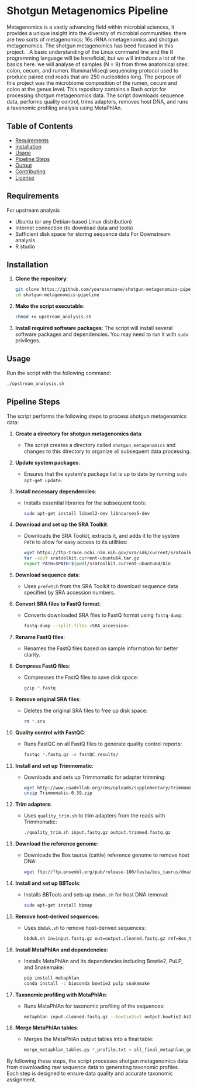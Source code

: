 # Shotgun Metagenomics Pipeline
Metagenomics is a vastly advancing field within microbial sciences, it provides a unique insight into the diversity of microbial communities. there are two sorts of metagenomics; 16s rRNA nmetagenomics and shotgun metagenomics. The shotgun metagenomics has beed focused in this project. . A basic understanding of the Linux command line and the R programming language will be beneficial, but we will introduce a lot of the basics here. we will analyse of samples (N = 9) from three anatomical sites: colon, cecum, and rumen. Illumina(Miseq) sequencing protocol used to produce paired end reads that are 250 nucleotides long. The perpose of this project was the microbiome composition of the rumen, cecum and colon at the genus level.
This repository contains a Bash script for processing shotgun metagenomics data. The script downloads sequence data, performs quality control, trims adapters, removes host DNA, and runs a taxonomic profiling analysis using MetaPhlAn.
## Table of Contents
- [Requirements](#requirements)
- [Installation](#installation)
- [Usage](#usage)
- [Pipeline Steps](#pipeline-steps)
- [Output](#output)
- [Contributing](#contributing)
- [License](#license)

## Requirements
For upstream analysis
- Ubuntu (or any Debian-based Linux distribution)
- Internet connection (to download data and tools)
- Sufficient disk space for storing sequence data
For Downstream analysis
- R studio
## Installation

1. **Clone the repository**:
    ```bash
    git clone https://github.com/yourusername/shotgun-metagenomics-pipeline.git
    cd shotgun-metagenomics-pipeline
    ```

2. **Make the script executable**:
    ```bash
    chmod +x upstream_analysis.sh
    ```

3. **Install required software packages**:
    The script will install several software packages and dependencies. You may need to run it with `sudo` privileges.

## Usage

Run the script with the following command:
```bash
./upstream_analysis.sh
```
## Pipeline Steps

The script performs the following steps to process shotgun metagenomics data:

1. **Create a directory for shotgun metagenomics data**:
    - The script creates a directory called `shotgun_metagenomics` and changes to this directory to organize all subsequent data processing.

2. **Update system packages**:
    - Ensures that the system's package list is up to date by running `sudo apt-get update`.

3. **Install necessary dependencies**:
    - Installs essential libraries for the subsequent tools:
      ```bash
      sudo apt-get install libxml2-dev libncurses5-dev
      ```

4. **Download and set up the SRA Toolkit**:
    - Downloads the SRA Toolkit, extracts it, and adds it to the system `PATH` to allow for easy access to its utilities:
      ```bash
      wget https://ftp-trace.ncbi.nlm.nih.gov/sra/sdk/current/sratoolkit.current-ubuntu64.tar.gz
      tar -xzvf sratoolkit.current-ubuntu64.tar.gz
      export PATH=$PATH:$(pwd)/sratoolkit.current-ubuntu64/bin
      ```

5. **Download sequence data**:
    - Uses `prefetch` from the SRA Toolkit to download sequence data specified by SRA accession numbers.

6. **Convert SRA files to FastQ format**:
    - Converts downloaded SRA files to FastQ format using `fastq-dump`:
      ```bash
      fastq-dump --split-files <SRA_accession>
      ```

7. **Rename FastQ files**:
    - Renames the FastQ files based on sample information for better clarity.

8. **Compress FastQ files**:
    - Compresses the FastQ files to save disk space:
      ```bash
      gzip *.fastq
      ```

9. **Remove original SRA files**:
    - Deletes the original SRA files to free up disk space:
      ```bash
      rm *.sra
      ```

10. **Quality control with FastQC**:
    - Runs FastQC on all FastQ files to generate quality control reports:
      ```bash
      fastqc *.fastq.gz -o fastQC_results/
      ```

11. **Install and set up Trimmomatic**:
    - Downloads and sets up Trimmomatic for adapter trimming:
      ```bash
      wget http://www.usadellab.org/cms/uploads/supplementary/Trimmomatic/Trimmomatic-0.39.zip
      unzip Trimmomatic-0.39.zip
      ```

12. **Trim adapters**:
    - Uses `quality_trim.sh` to trim adapters from the reads with Trimmomatic:
      ```bash
      ./quality_trim.sh input.fastq.gz output.trimmed.fastq.gz
      ```

13. **Download the reference genome**:
    - Downloads the Bos taurus (cattle) reference genome to remove host DNA:
      ```bash
      wget ftp://ftp.ensembl.org/pub/release-100/fasta/bos_taurus/dna/Bos_taurus.ARS-UCD1.2.dna.toplevel.fa.gz
      ```

14. **Install and set up BBTools**:
    - Installs BBTools and sets up `bbduk.sh` for host DNA removal:
      ```bash
      sudo apt-get install bbmap
      ```

15. **Remove host-derived sequences**:
    - Uses `bbduk.sh` to remove host-derived sequences:
      ```bash
      bbduk.sh in=input.fastq.gz out=output.cleaned.fastq.gz ref=Bos_taurus.ARS-UCD1.2.dna.toplevel.fa.gz
      ```

16. **Install MetaPhlAn and dependencies**:
    - Installs MetaPhlAn and its dependencies including Bowtie2, PuLP, and Snakemake:
      ```bash
      pip install metaphlan
      conda install -c bioconda bowtie2 pulp snakemake
      ```

17. **Taxonomic profiling with MetaPhlAn**:
    - Runs MetaPhlAn for taxonomic profiling of the sequences:
      ```bash
      metaphlan input.cleaned.fastq.gz --bowtie2out output.bowtie2.bz2 --nproc 4 > output_profile.txt
      ```

18. **Merge MetaPhlAn tables**:
    - Merges the MetaPhlAn output tables into a final table:
      ```bash
      merge_metaphlan_tables.py *_profile.txt > all_final_metaphlan_genera.tsv
      ```

By following these steps, the script processes shotgun metagenomics data from downloading raw sequence data to generating taxonomic profiles. Each step is designed to ensure data quality and accurate taxonomic assignment.

